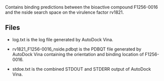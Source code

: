 Contains binding predictions between the bioactive compound F1256-0016 and the nside search space on the virulence factor rv1821.

## Files

- log.txt is the log file generated by AutoDock Vina.

- rv1821_F1256-0016_nside.pdbqt is the PDBQT file generated by AutoDock Vina containing the orientation and binding location of F1256-0016.

- stdoe.txt is the combined STDOUT and STDERR output of AutoDock Vina.

